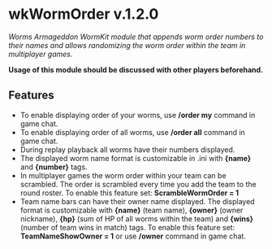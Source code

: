 # wkWormOrder v.1.2.0
_Worms Armageddon WormKit module that appends worm order numbers to their names and allows randomizing the worm order within the team in multiplayer games._

**Usage of this module should be discussed with other players beforehand.**

## Features
- To enable displaying order of your worms, use **/order my** command in game chat.
- To enable displaying order of all worms, use **/order all** command in game chat.
- During replay playback all worms have their numbers displayed. 
- The displayed worm name format is customizable in .ini with **{name}** and **{number}** tags.
- In multiplayer games the worm order within your team can be scrambled. The order is scrambled every time you add the team to the round roster. To enable this feature set: **ScrambleWormOrder = 1**
- Team name bars can have their owner name displayed. The displayed format is customizable with **{name}** (team name), **{owner}** (owner nickname), **{hp}** (sum of HP of all worms within the team) and **{wins}** (number of team wins in match) tags. To enable this feature set: **TeamNameShowOwner = 1** or use **/owner** command in game chat.
